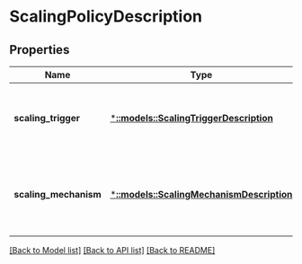 # ScalingPolicyDescription

## Properties
Name | Type | Description | Notes
------------ | ------------- | ------------- | -------------
**scaling_trigger** | [***::models::ScalingTriggerDescription**](ScalingTriggerDescription.md) | Specifies the trigger associated with this scaling policy | [default to null]
**scaling_mechanism** | [***::models::ScalingMechanismDescription**](ScalingMechanismDescription.md) | Specifies the mechanism associated with this scaling policy | [default to null]

[[Back to Model list]](../README.md#documentation-for-models) [[Back to API list]](../README.md#documentation-for-api-endpoints) [[Back to README]](../README.md)


